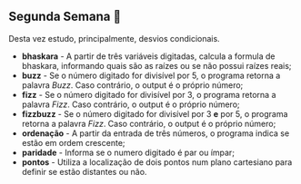 ## Segunda Semana​ :rocket: ##



Desta vez estudo, principalmente, desvios condicionais.



- **bhaskara** - A partir de três variáveis digitadas, calcula a formula de bhaskara, informando quais são as raízes ou se não possui raízes reais;
- **buzz** - Se o número digitado for divisível por 5, o programa retorna a palavra _Buzz_. Caso contrário, o output é o próprio número; 
- **fizz** - Se o número digitado for divisível por 3, o programa retorna a palavra _Fizz_. Caso contrário, o output é o próprio número;
- **fizzbuzz** - Se o número digitado for divisível por 3 **e** por 5, o programa retorna a palavra _Fizz_. Caso contrário, o output é o próprio número;
- **ordenação** - A partir da entrada de três números, o programa indica se estão em ordem crescente;
- **paridade** - Informa se o numero digitado é par ou ímpar;
- **pontos** - Utiliza a localização de dois pontos num plano cartesiano para definir se estão distantes ou não.

